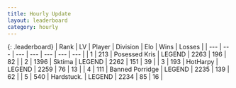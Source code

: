 ```yaml
---
title: Hourly Update
layout: leaderboard
category: hourly
---
```


{: .leaderboard}
| Rank | LV | Player | Division | Elo | Wins | Losses |
| --- | --- | --- | --- | --- | --- | --- |
| <span data-change="0">1</span> | 213 | <span title="ID: 402846">Posessed Kris</span> | LEGEND | <span data-change="0">2263</span> | <span data-change="0">196</span> | <span data-change="0">82</span> |
| <span data-change="0">2</span> | 1396 | <span title="ID: 353063">Sktima</span> | LEGEND | <span data-change="0">2262</span> | <span data-change="0">151</span> | <span data-change="0">39</span> |
| <span data-change="0">3</span> | 193 | <span title="ID: 623829">HotHarpy</span> | LEGEND | <span data-change="0">2259</span> | <span data-change="0">76</span> | <span data-change="0">13</span> |
| <span data-change="0">4</span> | 111 | <span title="ID: 659170">Banned Porridge</span> | LEGEND | <span data-change="0">2235</span> | <span data-change="0">139</span> | <span data-change="0">62</span> |
| <span data-change="0">5</span> | 540 | <span title="ID: 289238">Hardstuck.</span> | LEGEND | <span data-change="0">2234</span> | <span data-change="0">85</span> | <span data-change="0">16</span> |